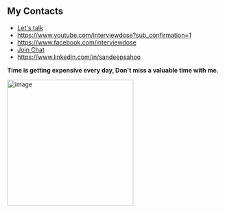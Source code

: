 ## My Contacts
- [Let's talk](https://topmate.io/ersandeep)
- https://www.youtube.com/interviewdose?sub_confirmation=1
- https://www.facebook.com/interviewdose
- [Join Chat](https://discord.gg/hEw7kbwu)
- https://www.linkedin.com/in/sandeepsahoo

**Time is getting expensive every day, Don't miss a valuable time with me.**
  
  <img width="294" alt="image" src="https://github.com/sandipsahoo2k2/my/assets/5547869/d8a61203-a4a9-44e1-9761-9b9055c4d96a">

